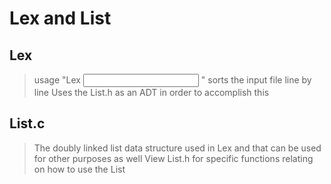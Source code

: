 Lex and List
==============

Lex
---------
> usage "Lex <input> <output>" sorts the input file line by line
> Uses the List.h as an ADT in order to accomplish this

List.c
---------
> The doubly linked list data structure used in Lex and that can be used for other purposes as well
> View List.h for specific functions relating on how to use the List
